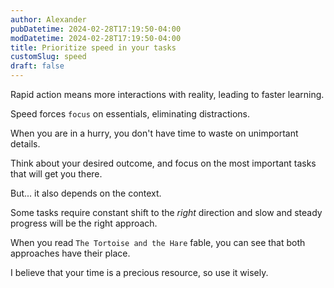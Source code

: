 ```yaml
---
author: Alexander
pubDatetime: 2024-02-28T17:19:50-04:00
modDatetime: 2024-02-28T17:19:50-04:00
title: Prioritize speed in your tasks
customSlug: speed
draft: false
---
```


Rapid action means more interactions with reality, leading to faster learning.

Speed forces `focus` on essentials, eliminating distractions.

When you are in a hurry, you don't have time to waste on unimportant details.

Think about your desired outcome, and focus on the most important tasks that will get you there.

But... it also depends on the context.

Some tasks require constant shift to the _right_ direction and slow and steady progress will be the right approach.

When you read `The Tortoise and the Hare` fable, you can see that both approaches have their place.

I believe that your time is a precious resource, so use it wisely.

